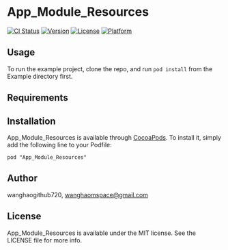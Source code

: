 # App_Module_Resources

[![CI Status](http://img.shields.io/travis/wanghaogithub720/App_Module_Resources.svg?style=flat)](https://travis-ci.org/wanghaogithub720/App_Module_Resources)
[![Version](https://img.shields.io/cocoapods/v/App_Module_Resources.svg?style=flat)](http://cocoadocs.org/docsets/App_Module_Resources)
[![License](https://img.shields.io/cocoapods/l/App_Module_Resources.svg?style=flat)](http://cocoadocs.org/docsets/App_Module_Resources)
[![Platform](https://img.shields.io/cocoapods/p/App_Module_Resources.svg?style=flat)](http://cocoadocs.org/docsets/App_Module_Resources)

## Usage

To run the example project, clone the repo, and run `pod install` from the Example directory first.

## Requirements

## Installation

App_Module_Resources is available through [CocoaPods](http://cocoapods.org). To install
it, simply add the following line to your Podfile:

    pod "App_Module_Resources"

## Author

wanghaogithub720, wanghaomspace@gmail.com

## License

App_Module_Resources is available under the MIT license. See the LICENSE file for more info.

